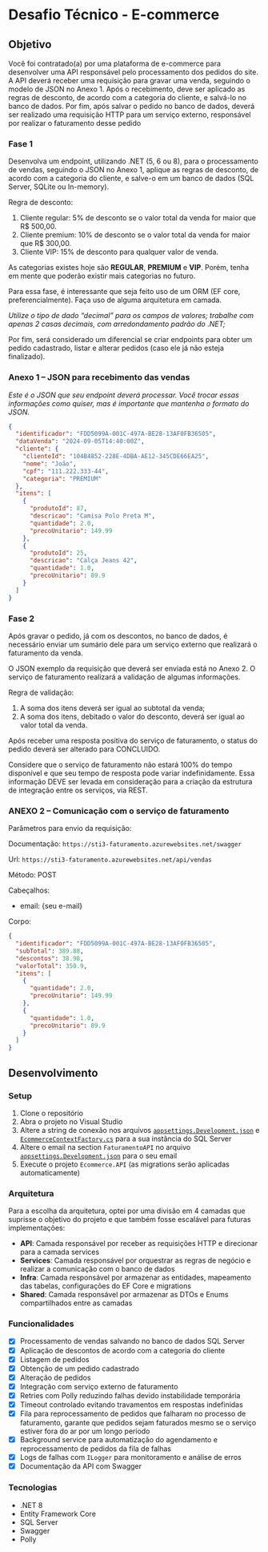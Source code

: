 # Desafio Técnico - E-commerce

## Objetivo

Você foi contratado(a) por uma plataforma de e-commerce para desenvolver
uma API responsável pelo processamento dos pedidos do site. A API deverá receber
uma requisição para gravar uma venda, seguindo o modelo de JSON no Anexo 1.
Após o recebimento, deve ser aplicado as regras de desconto, de acordo com a
categoria do cliente, e salvá-lo no banco de dados. Por fim, após salvar o pedido no
banco de dados, deverá ser realizado uma requisição HTTP para um serviço externo,
responsável por realizar o faturamento desse pedido

### Fase 1

Desenvolva um endpoint, utilizando .NET (5, 6 ou 8), para o processamento
de vendas, seguindo o JSON no Anexo 1, aplique as regras de desconto, de acordo
com a categoria do cliente, e salve-o em um banco de dados (SQL Server, SQLite
ou In-memory).

Regra de desconto:

1. Cliente regular: 5% de desconto se o valor total da venda for maior que R$
   500,00.
2. Cliente premium: 10% de desconto se o valor total da venda for maior que
   R$ 300,00.
3. Cliente VIP: 15% de desconto para qualquer valor de venda.

As categorias existes hoje são **REGULAR**, **PREMIUM** e **VIP**. Porém, tenha em
mente que poderão existir mais categorias no futuro.

Para essa fase, é interessante que seja feito uso de um ORM (EF core,
preferencialmente).
Faça uso de alguma arquitetura em camada.

_Utilize o tipo de dado “decimal” para os campos de valores; trabalhe com
apenas 2 casas decimais, com arredondamento padrão do .NET;_

Por fim, será considerado um diferencial se criar endpoints para obter um
pedido cadastrado, listar e alterar pedidos (caso ele já não esteja finalizado).

### Anexo 1 – JSON para recebimento das vendas

_Este é o JSON que seu endpoint deverá processar. Você trocar essas informações
como quiser, mas é importante que mantenha o formato do JSON._

```json
{
  "identificador": "FDD5099A-001C-497A-BE28-13AF0FB36505",
  "dataVenda": "2024-09-05T14:40:00Z",
  "cliente": {
    "clienteId": "104B4852-228E-4DBA-AE12-345CDE66EA25",
    "nome": "João",
    "cpf": "111.222.333-44",
    "categoria": "PREMIUM"
  },
  "itens": [
    {
      "produtoId": 87,
      "descricao": "Camisa Polo Preta M",
      "quantidade": 2.0,
      "precoUnitario": 149.99
    },
    {
      "produtoId": 25,
      "descricao": "Calça Jeans 42",
      "quantidade": 1.0,
      "precoUnitario": 89.9
    }
  ]
}
```

### Fase 2

Após gravar o pedido, já com os descontos, no banco de dados, é necessário
enviar um sumário dele para um serviço externo que realizará o faturamento da
venda.

O JSON exemplo da requisição que deverá ser enviada está no Anexo 2. O
serviço de faturamento realizará a validação de algumas informações.

Regra de validação:

1. A soma dos itens deverá ser igual ao subtotal da venda;
2. A soma dos itens, debitado o valor do desconto, deverá ser igual ao valor
   total da venda.

Após receber uma resposta positiva do serviço de faturamento, o status do
pedido deverá ser alterado para CONCLUIDO.

Considere que o serviço de faturamento não estará 100% do tempo
disponível e que seu tempo de resposta pode variar indefinidamente. Essa
informação DEVE ser levada em consideração para a criação da estrutura de
integração entre os serviços, via REST.

### ANEXO 2 – Comunicação com o serviço de faturamento

Parâmetros para envio da requisição:

Documentação: `https://sti3-faturamento.azurewebsites.net/swagger`

Url: `https://sti3-faturamento.azurewebsites.net/api/vendas`

Método: POST

Cabeçalhos:

- email: {seu e-mail}

Corpo:

```json
{
  "identificador": "FDD5099A-001C-497A-BE28-13AF0FB36505",
  "subTotal": 389.88,
  "descontos": 38.98,
  "valorTotal": 350.9,
  "itens": [
    {
      "quantidade": 2.0,
      "precoUnitario": 149.99
    },
    {
      "quantidade": 1.0,
      "precoUnitario": 89.9
    }
  ]
}
```

## Desenvolvimento

### Setup

1. Clone o repositório
2. Abra o projeto no Visual Studio
3. Altere a string de conexão nos arquivos [`appsettings.Development.json`](./src/Ecommerce.API/appsettings.Development.json) e [`EcommerceContextFactory.cs`](./src/Ecommerce.Infra/Context/EcommerceContextFactory.cs) para a sua
   instância do SQL Server
4. Altere o email na section `FaturamentoAPI` no arquivo [`appsettings.Development.json`](./src/Ecommerce.API/appsettings.Development.json) para o seu email
5. Execute o projeto `Ecommerce.API` (as migrations serão aplicadas automaticamente)

### Arquitetura

Para a escolha da arquitetura, optei por uma divisão em 4 camadas que suprisse o objetivo do projeto e que também fosse escalável para futuras implementações:

- **API**: Camada responsável por receber as requisições HTTP e direcionar para a camada services
- **Services**: Camada responsável por orquestrar as regras de negócio e realizar a comunicação com o banco de dados
- **Infra**: Camada responsável por armazenar as entidades, mapeamento das tabelas, configurações do EF Core e migrations
- **Shared**: Camada responsável por armazenar as DTOs e Enums compartilhados entre as camadas

### Funcionalidades

- [x] Processamento de vendas salvando no banco de dados SQL Server
- [x] Aplicação de descontos de acordo com a categoria do cliente
- [x] Listagem de pedidos
- [x] Obtenção de um pedido cadastrado
- [x] Alteração de pedidos
- [x] Integração com serviço externo de faturamento
- [x] Retries com Polly reduzindo falhas devido instabilidade temporária
- [x] Timeout controlado evitando travamentos em respostas indefinidas
- [x] Fila para reprocessamento de pedidos que falharam no processo de faturamento, garante que pedidos sejam faturados mesmo se o serviço estiver fora do ar por um longo período
- [x] Background service para automatização do agendamento e reprocessamento de pedidos da fila de falhas
- [x] Logs de falhas com `ILogger` para monitoramento e análise de erros
- [x] Documentação da API com Swagger

### Tecnologias

- .NET 8
- Entity Framework Core
- SQL Server
- Swagger
- Polly
